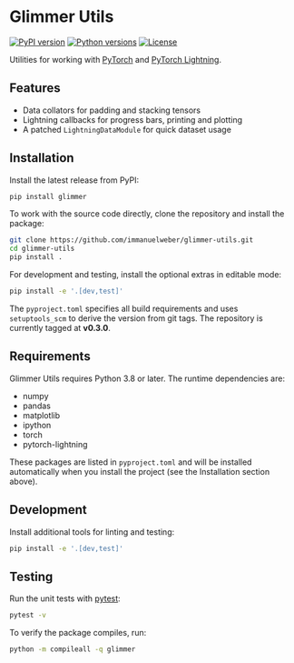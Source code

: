 # Glimmer Utils

[![PyPI version](https://img.shields.io/pypi/v/glimmer.svg)](https://pypi.org/project/glimmer/)
[![Python versions](https://img.shields.io/badge/python-%3E%3D3.8-blue)](https://pypi.org/project/glimmer/)
[![License](https://img.shields.io/github/license/immanuelweber/glimmer-utils.svg)](LICENSE)

Utilities for working with [PyTorch](https://pytorch.org/) and [PyTorch Lightning](https://www.pytorchlightning.ai/).

## Features

- Data collators for padding and stacking tensors
- Lightning callbacks for progress bars, printing and plotting
- A patched `LightningDataModule` for quick dataset usage

## Installation

Install the latest release from PyPI:

```bash
pip install glimmer
```

To work with the source code directly, clone the repository and install the
package:

```bash
git clone https://github.com/immanuelweber/glimmer-utils.git
cd glimmer-utils
pip install .
```

For development and testing, install the optional extras in editable mode:

```bash
pip install -e '.[dev,test]'
```

The `pyproject.toml` specifies all build requirements and uses
`setuptools_scm` to derive the version from git tags. The repository is
currently tagged at **v0.3.0**.



## Requirements

Glimmer Utils requires Python 3.8 or later. The runtime dependencies are:

- numpy
- pandas
- matplotlib
- ipython
- torch
- pytorch-lightning

These packages are listed in `pyproject.toml` and will be installed
automatically when you install the project (see the Installation section
above).

## Development

Install additional tools for linting and testing:

```bash
pip install -e '.[dev,test]'
```

## Testing

Run the unit tests with [pytest](https://docs.pytest.org/):

```bash
pytest -v
```

To verify the package compiles, run:

```bash
python -m compileall -q glimmer
```
